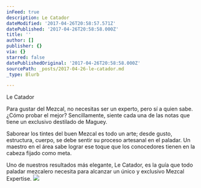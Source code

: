 ```yaml
---
inFeed: true
description: Le Catador
dateModified: '2017-04-26T20:58:57.571Z'
datePublished: '2017-04-26T20:58:58.000Z'
title: ''
author: []
publisher: {}
via: {}
starred: false
datePublishedOriginal: '2017-04-26T20:58:58.000Z'
sourcePath: _posts/2017-04-26-le-catador.md
_type: Blurb

---
```

Le Catador

Para gustar del Mezcal, no necesitas ser un experto, pero sí a quien sabe. ¿Cómo probar el mejor? Sencillamente, siente cada una de las notas que tiene un exclusivo destilado de Maguey. 

Saborear los tintes del buen Mezcal es todo un arte; desde gusto, estructura, cuerpo, se debe sentir su proceso artesanal en el paladar. Un maestro en el área sabe lograr ese toque que los conocedores tienen en la cabeza fijado como meta. 

Uno de nuestros resultados más elegante, Le Catador, es la guía que todo paladar mezcalero necesita para alcanzar un único y exclusivo Mezcal Expertise. ![](https://the-grid-user-content.s3-us-west-2.amazonaws.com/60f2deaf-ee51-47d8-a9db-ea82c74f3606.jpg)